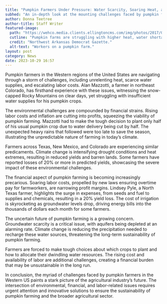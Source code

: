 ```yaml
---
title: "Pumpkin Farmers Under Pressure: Water Scarcity, Soaring Heat, and Rising Labor Costs"
subhed: "An in-depth look at the mounting challenges faced by pumpkin farmers in the Western US."
author: Donna Teetree
author-title: Staff Writer
featured-image: 
  path: "https://wehco.media.clients.ellingtoncms.com/img/photos/2017/04/24/resized_250499-ap17086760050056_56-22946_t800.jpg?90232451fbcadccc64a17de7521d859a8f88077d"
  cutline: "Pumpkin farms are struggling with higher heat, water shortages, and rising labor costs."
  credit: "Northwest Arkansas Democrat Gazette."
  alt-text: "Workers on a pumpkin farm."
layout: post
category: News
date: 2023-10-29 16:57
---
```


Pumpkin farmers in the Western regions of the United States are navigating through a storm of challenges, including unrelenting heat, scarce water supplies, and escalating labor costs. Alan Mazzotti, a farmer in northeast Colorado, has firsthand experience with these issues, witnessing the snow-capped Rocky Mountains on clear days, yet struggling with insufficient water supplies for his pumpkin crops.

The environmental challenges are compounded by financial strains. Rising labor costs and inflation are cutting into profits, squeezing the viability of pumpkin farming. Mazzotti had to make the tough decision to plant only half of his usual pumpkin crop due to water delivery being cut by half. The unexpected heavy rains that followed were too late to save the season, illustrating the unpredictable nature of farming in today’s climate.

Farmers across Texas, New Mexico, and Colorado are experiencing similar predicaments. Climate change is intensifying drought conditions and heat extremes, resulting in reduced yields and barren lands. Some farmers have reported losses of 20% or more in predicted yields, showcasing the severe impact of these environmental challenges.

The financial aspect of pumpkin farming is becoming increasingly precarious. Soaring labor costs, propelled by new laws ensuring overtime pay for farmworkers, are narrowing profit margins. Lindsey Pyle, a North Texas farmer, highlights the surge in expenses, from seeds and fuel to supplies and chemicals, resulting in a 20% yield loss. The cost of irrigation is skyrocketing as groundwater levels drop, driving energy bills into the thousands of dollars each month for some farmers.

The uncertain future of pumpkin farming is a growing concern. Groundwater scarcity is a critical issue, with aquifers being depleted at an alarming rate. Climate change is reducing the precipitation needed to recharge these water sources, threatening the long-term sustainability of pumpkin farming.

Farmers are forced to make tough choices about which crops to plant and how to allocate their dwindling water resources. The rising cost and availability of labor are additional challenges, creating a financial burden that may be unsustainable in the long run.

In conclusion, the myriad of challenges faced by pumpkin farmers in the Western US paints a stark picture of the agricultural industry’s future. The intersection of environmental, financial, and labor-related issues requires urgent attention and innovative solutions to ensure the sustainability of pumpkin farming and the broader agricultural sector.
